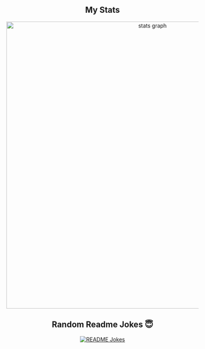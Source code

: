 
<h2 align="center">My Stats</h2>


<div align="center">
  <img src="http://github-profile-summary-cards.vercel.app/api/cards/profile-details?username=oza95&theme=bear" width=750  alt="stats graph"/>

</div>
<div align="center">
  <h2>Random Readme Jokes 😇</h2>
  <a href="https://readme-jokes.vercel.app"><img align="center" src="https://readme-jokes.vercel.app/api" alt="README Jokes"></a>
</div>
